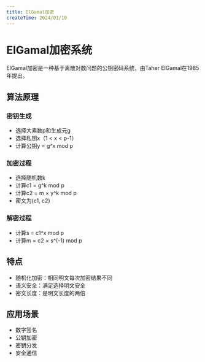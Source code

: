 ```yaml
---
title: ElGamal加密
createTime: 2024/01/10
---
```


# ElGamal加密系统

ElGamal加密是一种基于离散对数问题的公钥密码系统，由Taher ElGamal在1985年提出。

## 算法原理

### 密钥生成
- 选择大素数p和生成元g
- 选择私钥x（1 < x < p-1）
- 计算公钥y = g^x mod p

### 加密过程
- 选择随机数k
- 计算c1 = g^k mod p
- 计算c2 = m × y^k mod p
- 密文为(c1, c2)

### 解密过程
- 计算s = c1^x mod p
- 计算m = c2 × s^(-1) mod p

## 特点

- 随机化加密：相同明文每次加密结果不同
- 语义安全：满足选择明文安全
- 密文长度：是明文长度的两倍

## 应用场景

- 数字签名
- 公钥加密
- 密钥分发
- 安全通信